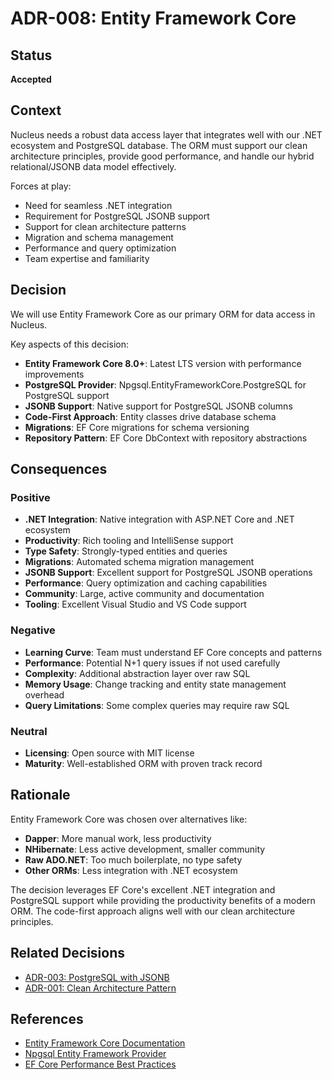 # ADR-008: Entity Framework Core

## Status
**Accepted**

## Context
Nucleus needs a robust data access layer that integrates well with our .NET ecosystem and PostgreSQL database. The ORM must support our clean architecture principles, provide good performance, and handle our hybrid relational/JSONB data model effectively.

Forces at play:
- Need for seamless .NET integration
- Requirement for PostgreSQL JSONB support
- Support for clean architecture patterns
- Migration and schema management
- Performance and query optimization
- Team expertise and familiarity

## Decision
We will use Entity Framework Core as our primary ORM for data access in Nucleus.

Key aspects of this decision:
- **Entity Framework Core 8.0+**: Latest LTS version with performance improvements
- **PostgreSQL Provider**: Npgsql.EntityFrameworkCore.PostgreSQL for PostgreSQL support
- **JSONB Support**: Native support for PostgreSQL JSONB columns
- **Code-First Approach**: Entity classes drive database schema
- **Migrations**: EF Core migrations for schema versioning
- **Repository Pattern**: EF Core DbContext with repository abstractions

## Consequences

### Positive
- **.NET Integration**: Native integration with ASP.NET Core and .NET ecosystem
- **Productivity**: Rich tooling and IntelliSense support
- **Type Safety**: Strongly-typed entities and queries
- **Migrations**: Automated schema migration management
- **JSONB Support**: Excellent support for PostgreSQL JSONB operations
- **Performance**: Query optimization and caching capabilities
- **Community**: Large, active community and documentation
- **Tooling**: Excellent Visual Studio and VS Code support

### Negative
- **Learning Curve**: Team must understand EF Core concepts and patterns
- **Performance**: Potential N+1 query issues if not used carefully
- **Complexity**: Additional abstraction layer over raw SQL
- **Memory Usage**: Change tracking and entity state management overhead
- **Query Limitations**: Some complex queries may require raw SQL

### Neutral
- **Licensing**: Open source with MIT license
- **Maturity**: Well-established ORM with proven track record

## Rationale
Entity Framework Core was chosen over alternatives like:
- **Dapper**: More manual work, less productivity
- **NHibernate**: Less active development, smaller community
- **Raw ADO.NET**: Too much boilerplate, no type safety
- **Other ORMs**: Less integration with .NET ecosystem

The decision leverages EF Core's excellent .NET integration and PostgreSQL support while providing the productivity benefits of a modern ORM. The code-first approach aligns well with our clean architecture principles.

## Related Decisions
- [ADR-003: PostgreSQL with JSONB](ADR-003-postgresql-jsonb.md)
- [ADR-001: Clean Architecture Pattern](ADR-001-clean-architecture.md)

## References
- [Entity Framework Core Documentation](https://docs.microsoft.com/en-us/ef/core/)
- [Npgsql Entity Framework Provider](https://www.npgsql.org/efcore/)
- [EF Core Performance Best Practices](https://docs.microsoft.com/en-us/ef/core/performance/) 